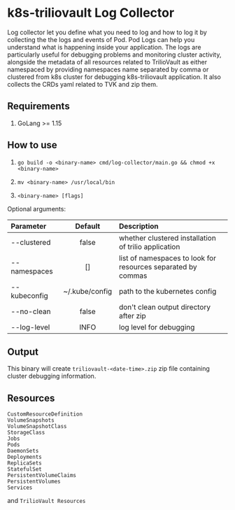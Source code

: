 # k8s-triliovault Log Collector

Log collector let you define what you need to log and how to log it by collecting the the logs and events of Pod. Pod Logs can help you understand what is happening inside your application. The logs are particularly useful for debugging problems and monitoring cluster activity, alongside the metadata of all resources related to TrilioVault as either namespaced by providing namespaces name separated by comma or clustered from k8s cluster for debugging k8s-triliovault application. It also collects the CRDs yaml related to TVK and zip them.

## Requirements
1. GoLang >= 1.15

## How to use
1. ```go build -o <binary-name> cmd/log-collector/main.go && chmod +x <binary-name>```

2. ```mv <binary-name> /usr/local/bin```
3.  ```<binary-name> [flags]```

Optional arguments:

| Parameter                 | Default       | Description   |	
| :------------------------ |:-------------:| :-------------|
| --clustered 	       |	false           |whether clustered installation of trilio application
| --namespaces          | []           |list of namespaces to look for resources separated by commas
| --kubeconfig 	       |	~/.kube/config	            |path to the kubernetes config
| --no-clean  		       | false	           | don\'t clean output directory after zip
| --log-level  		       | INFO	           | log level for debugging

## Output
This binary will create `triliovault-<date-time>.zip` zip file containing cluster debugging information.

## Resources
```
CustomResourceDefinition
VolumeSnapshots
VolumeSnapshotClass
StorageClass
Jobs
Pods
DaemonSets
Deployments
ReplicaSets
StatefulSet
PersistentVolumeClaims
PersistentVolumes
Services
```
and ```TrilioVault Resources```

